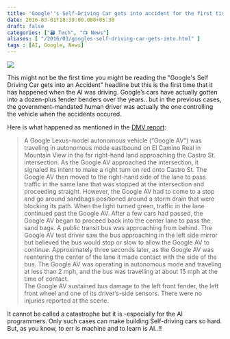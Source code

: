 ```yaml
---
title: 'Google''s Self-Driving Car gets into accident for the first time (when AI is driving)!'
date: 2016-03-01T18:39:00.000+05:30
draft: false
categories: ["🗃️ Tech", "📺 News"]
aliases: [ "/2016/03/googles-self-driving-car-gets-into.html" ]
tags : [AI, Google, News]
---
```


[![](httpss://4.bp.blogspot.com/--EuNCSGRySM/VtWSjWErstI/AAAAAAAADLA/FDjhE5tVdE8/s640/GoogleLexus.png)](https://4.bp.blogspot.com/--EuNCSGRySM/VtWSjWErstI/AAAAAAAADLA/FDjhE5tVdE8/s1600/GoogleLexus.png)

  
This might not be the first time you might be reading the "Google's Self Driving Car gets into an Accident" headline but this is the first time that it has happened when the AI was driving. Google’s cars have actually gotten into a dozen-plus fender benders over the years.. but in the previous cases, the government-mandated human driver was actually the one controlling the vehicle when the accidents occured.  
  
Here is what happened as mentioned in the [DMV report](httpss://www.dmv.ca.gov/portal/wcm/connect/3946fbb8-e04e-4d52-8f80-b33948df34b2/Google+Auto+LLC+02.14.16.pdf?MOD=AJPERES):  

>   
> A Google Lexus-model autonomous vehicle (“Google AV”) was traveling in autonomous mode eastbound on El Camino Real in Mountain View in the far right-hand land approaching the Castro St. intersection. As the Google AV approached the intersection, it signaled its intent to make a right turn on red onto Castro St. The Google AV then moved to the right-hand side of the lane to pass traffic in the same lane that was stopped at the intersection and proceeding straight. However, the Google AV had to come to a stop and go around sandbags positioned around a storm drain that were blocking its path. When the light turned green, traffic in the lane continued past the Google AV. After a few cars had passed, the Google AV began to proceed back into the center lane to pass the sand bags. A public transit bus was approaching from behind. The Google AV test driver saw the bus approaching in the left side mirror but believed the bus would stop or slow to allow the Google AV to continue. Approximately three seconds later, as the Google AV was reentering the center of the lane it made contact with the side of the bus. The Google AV was operating in autonomous mode and traveling at less than 2 mph, and the bus was travelling at about 15 mph at the time of contact.  
> The Google AV sustained bus damage to the left front fender, the left front wheel and one of its driver’s-side sensors. There were no injuries reported at the scene.

  
It cannot be called a catastrophe but it is -especially for the AI programmers. Only such cases can make building Self-driving cars so hard. But, as you know, to err is machine and to learn is AI..!!